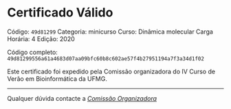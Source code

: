 # Certificado Válido

Código: `49d81299`
Categoria: minicurso
Curso: Dinâmica molecular
Carga Horária: 4
Edição: 2020


Código completo: `49d81299556a61a4683d07aa09bfc60b8c602ae57f4b27951194a7f3a34d1f02`


Este certificado foi expedido pela Comissão organizadora do IV Curso de Verão em Bioinformática da UFMG.

----

Qualquer dúvida contacte a [_Comissão Organizadora_](<mailto:cursobioinfoufmg@gmail.com$subject=[Certificados]>)

